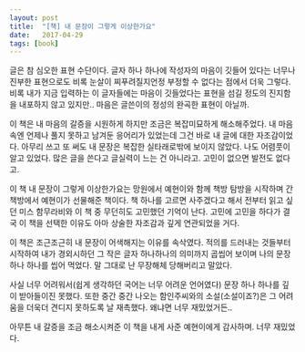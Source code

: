 ```yaml
---
layout: post
title:  "[책] 내 문장이 그렇게 이상한가요"
date:   2017-04-29
tags: [book]
---
```


글은 참 심오한 표현 수단이다. 글자 하나 하나에 작성자의 마음이 깃들어 있다는 너무나 진부한 표현으로도 비록 눈살이 찌푸려질지언정 부정할 수 없다는 점에서 더욱 그렇다. 비록 내가 지금 입력하는 이 글자들에는 마음이 깃들었다는 표현을 섬길 정도의 진지함을 내포하지 않고 있지만.. 마음은 글쓴이의 정성의 완곡한 표현이 아닐까. 

  이 책은 내 마음의 갈증을 시원하게 하지만 조금은 복잡미묘하게 해소해주었다. 내 마음 속엔 언제나 풀지 못하고 남겨둔 응어리가 있었는데 그건 바로 내 글에 대한 자조감이었다. 아무리 쓰고 또 써도 내 문장은 복잡한 실타래로밖에 보이지 않았다. 나도 어렴풋이 알고 있었다. 많은 글을 쓴다고 글실력이 느는 건 아니라고. 고민이 없으면 발전도 없다고. 

  이 책 내 문장이 그렇게 이상한가요는 망원에서 예현이와 함께 책방 탐방을 시작하며 간 책방에서 예현이가 선물해준 책이다. 책 하나를 고르면 사주겠다고 해서 전부터 읽고 싶던 미스 함무라비와 이 책 중 무던히도 고민했던 기억이 난다. 고민에 고민을 하다가 결국 이 책을 선택한 이유도 아마 상술한 자조감과 깊게 연관되었을 거다. 

  이 책은 조근조근히 내 문장이 어색해지는 이유를 속삭였다. 적의를 드러내는 것들부터 시작하여 내가 경외시하던 그 작은 글자 하나하나의 의미까지 곱씹어 보이며 나의 문장 하나 하나를 씹어 먹었다. 말 그대로 난 무장해체 당해버리고 말았다. 

  사실 너무 어려워서(쉽게 생각하던 국어는 너무 어려운 언어였다) 문장 하나 하나를 깊이 받아들이진 못했다. 또한 중간 중간 나오는 함인주씨와의 소설(소설이죠?)은 그 어려움을 더욱더 견디지 못하도록 날 재촉했다. 왜냐면 너무 재밌었거든.. 

  아무튼 내 갈증을 조금 해소시켜준 이 책을 내게 사준 예현이에게 감사하며. 너무 재밌었다.